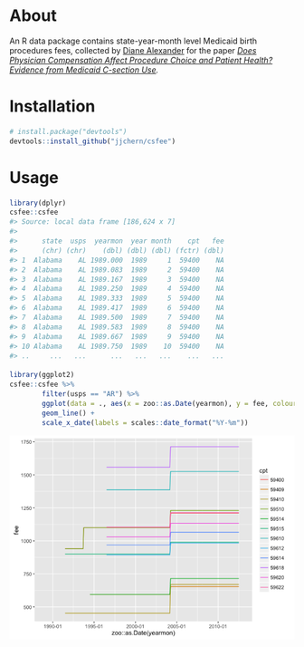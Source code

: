 <!-- README.md is generated from README.Rmd. Please edit that file -->
About
=====

An R data package contains state-year-month level Medicaid birth procedures fees, collected by [Diane Alexander](http://scholar.princeton.edu/dalexand/data-1) for the paper *[Does Physician Compensation Affect Procedure Choice and Patient Health? Evidence from Medicaid C-section Use](http://scholar.princeton.edu/sites/default/files/dalexand/files/procedure_choice_2015.pdf).*

Installation
============

``` r
# install.package("devtools")
devtools::install_github("jjchern/csfee")
```

Usage
=====

``` r
library(dplyr)
csfee::csfee
#> Source: local data frame [186,624 x 7]
#> 
#>      state  usps  yearmon  year month    cpt   fee
#>      (chr) (chr)    (dbl) (dbl) (dbl) (fctr) (dbl)
#> 1  Alabama    AL 1989.000  1989     1  59400    NA
#> 2  Alabama    AL 1989.083  1989     2  59400    NA
#> 3  Alabama    AL 1989.167  1989     3  59400    NA
#> 4  Alabama    AL 1989.250  1989     4  59400    NA
#> 5  Alabama    AL 1989.333  1989     5  59400    NA
#> 6  Alabama    AL 1989.417  1989     6  59400    NA
#> 7  Alabama    AL 1989.500  1989     7  59400    NA
#> 8  Alabama    AL 1989.583  1989     8  59400    NA
#> 9  Alabama    AL 1989.667  1989     9  59400    NA
#> 10 Alabama    AL 1989.750  1989    10  59400    NA
#> ..     ...   ...      ...   ...   ...    ...   ...

library(ggplot2)
csfee::csfee %>%
        filter(usps == "AR") %>%
        ggplot(data = ., aes(x = zoo::as.Date(yearmon), y = fee, colour = cpt)) +
        geom_line() +
        scale_x_date(labels = scales::date_format("%Y-%m"))
```

![](README-csfee-ar-1.png)
